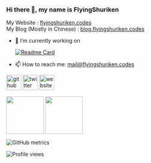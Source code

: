 ### Hi there 👋, my name is FlyingShuriken
My Website : [flyingshuriken.codes](https://flyingshuriken.codes)  
My Blog (Mostly in Chinese) : [blog.flyingshuriken.codes](https://blog.flyingshuriken.codes)

- 🔭 I’m currently working on   

  [![Readme Card](https://github-readme-stats.vercel.app/api/pin/?username=flyingshuriken&repo=GeneralPurposeNotifications)](https://github.com/flyingshuriken/GeneralPurposeNotifications)

- 📫 How to reach me: [mail@flyingshuriken.codes](mailto:mail@flyingshuriken.codes) 


[<img src='https://cdn.jsdelivr.net/npm/simple-icons@3.0.1/icons/github.svg' alt='github' height='40'>](https://github.com/FlyingShuriken)  [<img src='https://cdn.jsdelivr.net/npm/simple-icons@3.0.1/icons/twitter.svg' alt='twitter' height='40'>](https://twitter.com/ShurikenFlying)  [<img src='https://cdn.jsdelivr.net/npm/simple-icons@3.0.1/icons/icloud.svg' alt='website' height='40'>](flyingshuriken.codes)  

<a href="https://github.com/anuraghazra/github-readme-stats"><img align="center" src="https://github-readme-stats.vercel.app/api/top-langs/?username=FlyingShuriken&theme=github_dark&layout=compact" height=100 /></a>
<a href="https://github.com/anuraghazra/convoychat"><img  align="center" src="https://github-readme-stats.vercel.app/api?username=FlyingShuriken&show_icons=true&theme=github_dark" height=100 /></a>

![GitHub metrics](https://metrics.lecoq.io/FlyingShuriken)  

![Profile views](https://gpvc.arturio.dev/FlyingShuriken)  